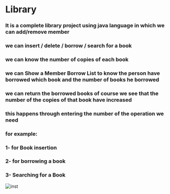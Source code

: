 # Library
### It is a complete library project using java language in which we can add/remove member
### we can insert / delete / borrow / search for a book 
### we can know the number of copies of each book 
### we can Show a Member Borrow List to know the person have borrowed which book and the number of books he borrowed
### we can return the borrowed books of course we see that the number of the copies of that book have increased 
### this happens through entering the number of the operation we need 
### for example:
### 1- for Book insertion
### 2- for borrowing a book
### 3- Searching for a Book
![inst](https://user-images.githubusercontent.com/61320897/179408203-1d601441-9199-4951-9126-bf58a95a1f5f.PNG)
